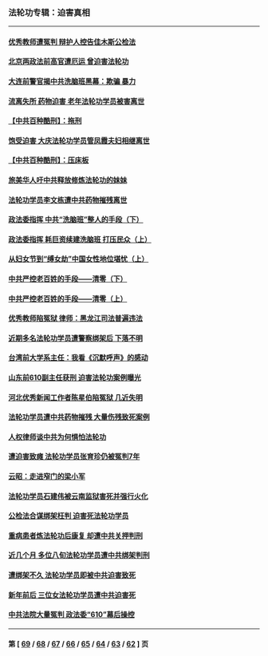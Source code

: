 ### 法轮功专辑：迫害真相
---
#### [优秀教师遭冤判 辩护人控告佳木斯公检法](../../pages/nf4379/n13667637.md?03260430) 
#### [北京两政法前高官遭厄运 曾迫害法轮功](../../pages/nf4379/n13664915.md?03260430) 
#### [大连前警官揭中共洗脑班黑幕：欺骗 暴力](../../pages/nf4379/n13662506.md?03260430) 
#### [流离失所 药物迫害 老年法轮功学员被害离世](../../pages/nf4379/n13660094.md?03260430) 
#### [【中共百种酷刑】：拖刑](../../pages/nf4379/n13656048.md?03260430) 
#### [饱受迫害 大庆法轮功学员管凤霞夫妇相继离世](../../pages/nf4379/n13653590.md?03260430) 
#### [【中共百种酷刑】：压床板](../../pages/nf4379/n13647678.md?03260430) 
#### [旅美华人吁中共释放修炼法轮功的妹妹](../../pages/nf4379/n13650621.md?03260430) 
#### [法轮功学员李文栋遭中共药物摧残离世](../../pages/nf4379/n13645413.md?03260430) 
#### [政法委指挥 中共“洗脑班”整人的手段（下）](../../pages/nf4379/n13642928.md?03260430) 
#### [政法委指挥 耗巨资续建洗脑班 打压民众（上）](../../pages/nf4379/n13636730.md?03260430) 
#### [从妇女节到“缚女劫”中国女性地位堪忧（上）](../../pages/nf4379/n13639944.md?03260430) 
#### [中共严控老百姓的手段——清零（下）](../../pages/nf4379/n13628364.md?03260430) 
#### [中共严控老百姓的手段——清零（上）](../../pages/nf4379/n13623997.md?03260430) 
#### [优秀教师陷冤狱 律师：黑龙江司法普遍违法](../../pages/nf4379/n13619136.md?03260430) 
#### [近期多名法轮功学员遭警察绑架后 下落不明](../../pages/nf4379/n13616482.md?03260430) 
#### [台湾前大学系主任：我看《沉默呼声》的感动](../../pages/nf4379/n13616864.md?03260430) 
#### [山东前610副主任获刑 迫害法轮功案例曝光](../../pages/nf4379/n13613775.md?03260430) 
#### [河北优秀新闻工作者陈星伯陷冤狱 几近失明](../../pages/nf4379/n13611204.md?03260430) 
#### [法轮功学员遭中共药物摧残 大量伤残致死案例](../../pages/nf4379/n13604789.md?03260430) 
#### [人权律师谈中共为何惧怕法轮功](../../pages/nf4379/n13601990.md?03260430) 
#### [遭迫害致瘫 法轮功学员张育珍仍被冤判7年](../../pages/nf4379/n13565875.md?03260430) 
#### [云昭：走进窄门的梁小军](../../pages/nf4379/n13605425.md?03260430) 
#### [法轮功学员石建伟被云南监狱害死并强行火化](../../pages/nf4379/n13599603.md?03260430) 
#### [公检法合谋绑架枉判 迫害死法轮功学员](../../pages/nf4379/n13596338.md?03260430) 
#### [重病患者炼法轮功后康复 却遭中共关押判刑](../../pages/nf4379/n13593948.md?03260430) 
#### [近几个月 多位八旬法轮功学员遭中共绑架判刑](../../pages/nf4379/n13591671.md?03260430) 
#### [遭绑架不久 法轮功学员即被中共迫害致死](../../pages/nf4379/n13587121.md?03260430) 
#### [新年前后 三位女法轮功学员遭中共迫害死](../../pages/nf4379/n13584573.md?03260430) 
#### [中共法院大量冤判 政法委“610”幕后操控](../../pages/nf4379/n13578342.md?03260430) 

---
#### 第 [ [69](./69.md?03260430) / [68](./68.md?03260430) / [67](./67.md?03260430) / [66](./66.md?03260430) / [65](./65.md?03260430) / [64](./64.md?03260430) / [63](./63.md?03260430) / [62](./62.md?03260430) ] 页
